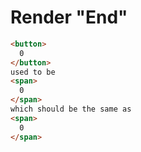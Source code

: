 # Render "End"
```html
<button>
  0
</button>
used to be
<span>
  0
</span>
which should be the same as
<span>
  0
</span>
```